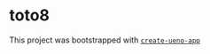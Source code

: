 # toto8

This project was bootstrapped with [`create-ueno-app`](https://github.com/ueno-llc/create-ueno-app)